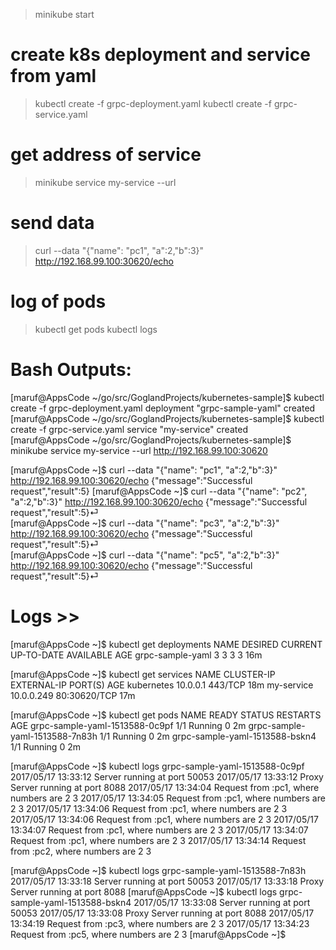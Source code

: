 > minikube start

# create k8s deployment and service from yaml
> kubectl create -f grpc-deployment.yaml
> kubectl create -f grpc-service.yaml

# get address of service 
> minikube service my-service --url

# send data 
> curl --data "{\"name\": \"pc1\", \"a\":2,\"b\":3}" http://192.168.99.100:30620/echo


# log of pods
> kubectl get pods
> kubectl logs <pods id>



# Bash Outputs:

[maruf@AppsCode ~/go/src/GoglandProjects/kubernetes-sample]$ kubectl create -f grpc-deployment.yaml 
deployment "grpc-sample-yaml" created
[maruf@AppsCode ~/go/src/GoglandProjects/kubernetes-sample]$ kubectl create -f grpc-service.yaml 
service "my-service" created
[maruf@AppsCode ~/go/src/GoglandProjects/kubernetes-sample]$ minikube service my-service --url
http://192.168.99.100:30620

[maruf@AppsCode ~]$ curl --data "{\"name\": \"pc1\", \"a\":2,\"b\":3}" http://192.168.99.100:30620/echo
{"message":"Successful request","result":5}
[maruf@AppsCode ~]$ curl --data "{\"name\": \"pc2\", \"a\":2,\"b\":3}" http://192.168.99.100:30620/echo
{"message":"Successful request","result":5}⏎                                                                       
[maruf@AppsCode ~]$ curl --data "{\"name\": \"pc3\", \"a\":2,\"b\":3}" http://192.168.99.100:30620/echo
{"message":"Successful request","result":5}⏎                                                                       
[maruf@AppsCode ~]$ curl --data "{\"name\": \"pc5\", \"a\":2,\"b\":3}" http://192.168.99.100:30620/echo
{"message":"Successful request","result":5}⏎   


# Logs >>

[maruf@AppsCode ~]$ kubectl get deployments
NAME               DESIRED   CURRENT   UP-TO-DATE   AVAILABLE   AGE
grpc-sample-yaml   3         3         3            3           16m


[maruf@AppsCode ~]$ kubectl get services
NAME         CLUSTER-IP   EXTERNAL-IP   PORT(S)        AGE
kubernetes   10.0.0.1     <none>        443/TCP        18m
my-service   10.0.0.249   <pending>     80:30620/TCP   17m



[maruf@AppsCode ~]$ kubectl get pods
NAME                             READY     STATUS    RESTARTS   AGE
grpc-sample-yaml-1513588-0c9pf   1/1       Running   0          2m
grpc-sample-yaml-1513588-7n83h   1/1       Running   0          2m
grpc-sample-yaml-1513588-bskn4   1/1       Running   0          2m


[maruf@AppsCode ~]$ kubectl logs grpc-sample-yaml-1513588-0c9pf
2017/05/17 13:33:12 Server running at port 50053
2017/05/17 13:33:12 Proxy Server running at port 8088
2017/05/17 13:34:04 Request from :pc1, where numbers are 2 3
2017/05/17 13:34:05 Request from :pc1, where numbers are 2 3
2017/05/17 13:34:06 Request from :pc1, where numbers are 2 3
2017/05/17 13:34:06 Request from :pc1, where numbers are 2 3
2017/05/17 13:34:07 Request from :pc1, where numbers are 2 3
2017/05/17 13:34:07 Request from :pc1, where numbers are 2 3
2017/05/17 13:34:14 Request from :pc2, where numbers are 2 3


[maruf@AppsCode ~]$ kubectl logs grpc-sample-yaml-1513588-7n83h
2017/05/17 13:33:18 Server running at port 50053
2017/05/17 13:33:18 Proxy Server running at port 8088
[maruf@AppsCode ~]$ kubectl logs grpc-sample-yaml-1513588-bskn4
2017/05/17 13:33:08 Server running at port 50053
2017/05/17 13:33:08 Proxy Server running at port 8088
2017/05/17 13:34:19 Request from :pc3, where numbers are 2 3
2017/05/17 13:34:23 Request from :pc5, where numbers are 2 3
[maruf@AppsCode ~]$ 
